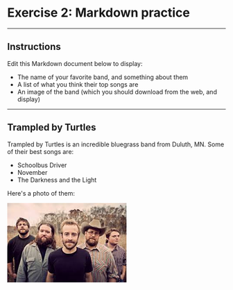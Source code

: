 # Exercise 2: Markdown practice

---
## Instructions
Edit this Markdown document below to display:

- The name of your favorite band, and something about them
- A list of what you think their top songs are
- An image of the band (which you should download from the web, and display)

----
## Trampled by Turtles
Trampled by Turtles is an incredible bluegrass band from Duluth, MN.  Some of their best songs are:

- Schoolbus Driver
- November
- The Darkness and the Light

Here's a photo of them:

![tbt](tbt.jpeg)

